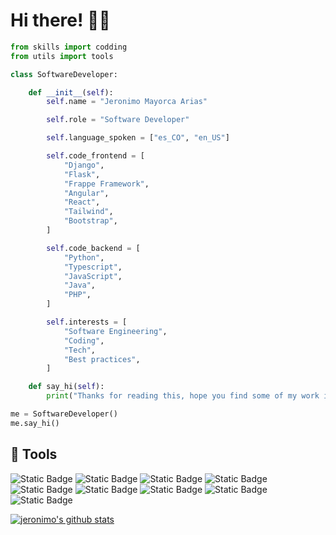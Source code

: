 # Hi there! 👋🏻
```python
from skills import codding
from utils import tools

class SoftwareDeveloper:

    def __init__(self):
        self.name = "Jeronimo Mayorca Arias"

        self.role = "Software Developer"

        self.language_spoken = ["es_CO", "en_US"]

        self.code_frontend = [
            "Django",
            "Flask",
            "Frappe Framework",
            "Angular",
            "React",
            "Tailwind",
            "Bootstrap",
        ]

        self.code_backend = [
            "Python",
            "Typescript",
            "JavaScript",
            "Java",
            "PHP",
        ]

        self.interests = [
            "Software Engineering",
            "Coding",
            "Tech",
            "Best practices",
        ]

    def say_hi(self):
        print("Thanks for reading this, hope you find some of my work interesting :) ")

me = SoftwareDeveloper()
me.say_hi()
```

## 🔧 Tools

![Static Badge](https://img.shields.io/badge/Python-yellow?logo=python)
![Static Badge](https://img.shields.io/badge/Django-green?logo=django)
![Static Badge](https://img.shields.io/badge/Windows-blue?logo=windows)
![Static Badge](https://img.shields.io/badge/Linux-black?logo=linux)
![Static Badge](https://img.shields.io/badge/Angular-red?logo=angular)
![Static Badge](https://img.shields.io/badge/PHP-gray?logo=php)
![Static Badge](https://img.shields.io/badge/JavaScript-gray?logo=javascript)
![Static Badge](https://img.shields.io/badge/TypeScript-gray?logo=typescript)
![Static Badge](https://img.shields.io/badge/Bootstrap-gray?logo=bootstrap)





<a href="https://github.com/jeronimomayorca"><img src="https://github-readme-stats.vercel.app/api?username=jeronimomayorca&hide_border=true&show_icons=true%20api" alt="jeronimo's github stats"></a>
